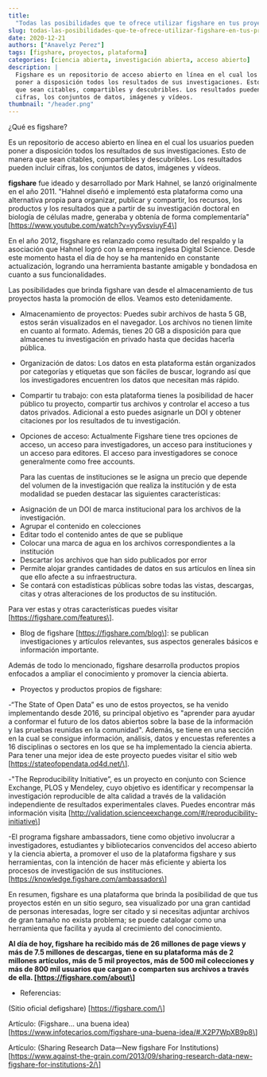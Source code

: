 ```yaml
---
title:
  "Todas las posibilidades que te ofrece utilizar figshare en tus proyectos"
slug: todas-las-posibilidades-que-te-ofrece-utilizar-figshare-en-tus-proyectos
date: 2020-12-21
authors: ["Anavelyz Perez"]
tags: [figshare, proyectos, plataforma]
categories: [ciencia abierta, investigación abierta, acceso abierto]
description: |
  Figshare es un repositorio de acceso abierto en línea en el cual los usuarios pueden
  poner a disposición todos los resultados de sus investigaciones. Esto de manera
  que sean citables, compartibles y descubribles. Los resultados pueden incluir
  cifras, los conjuntos de datos, imágenes y vídeos.
thumbnail: "/header.png"
---
```


<!-- # Todas las posibilidades que te ofrece utilizar figshare en tus proyectos -->

¿Qué es figshare?

Es un repositorio de acceso abierto en línea en el cual los usuarios pueden
poner a disposición todos los resultados de sus investigaciones. Esto de manera
que sean citables, compartibles y descubribles. Los resultados pueden incluir
cifras, los conjuntos de datos, imágenes y vídeos.

<!-- TEASER_END -->

**figshare** fue ideado y desarrollado por Mark Hahnel, se lanzó originalmente
en el año 2011. "Hahnel diseñó e implementó esta plataforma como una alternativa
propia para organizar, publicar y compartir, los recursos, los productos y los
resultados que a partir de su investigación doctoral en biología de células
madre, generaba y obtenía de forma complementaría"
\[https://www.youtube.com/watch?v=yy5vsviuyF4\]

En el año 2012, fisgshare es relanzado como resultado del respaldo y la
asociación que Hahnel logró con la empresa inglesa Digital Science. Desde este
momento hasta el día de hoy se ha mantenido en constante actualización, logrando
una herramienta bastante amigable y bondadosa en cuanto a sus funcionalidades.

Las posibilidades que brinda figshare van desde el almacenamiento de tus
proyectos hasta la promoción de ellos. Veamos esto detenidamente.

- Almacenamiento de proyectos: Puedes subir archivos de hasta 5 GB, estos serán
  visualizados en el navegador. Los archivos no tienen límite en cuanto al
  formato. Además, tienes 20 GB a disposición para que almacenes tu
  investigación en privado hasta que decidas hacerla pública.

- Organización de datos: Los datos en esta plataforma están organizados por
  categorías y etiquetas que son fáciles de buscar, logrando así que los
  investigadores encuentren los datos que necesitan más rápido.

- Compartir tu trabajo: con esta plataforma tienes la posibilidad de hacer
  público tu proyecto, compartir tus archivos y controlar el acceso a tus datos
  privados. Adicional a esto puedes asignarle un DOI y obtener citaciones por
  los resultados de tu investigación.

- Opciones de acceso: Actualmente Figshare tiene tres opciones de acceso, un
  acceso para investigadores, un acceso para instituciones y un acceso para
  editores. El acceso para investigadores se conoce generalmente como free
  accounts.

  Para las cuentas de instituciones se le asigna un precio que depende del
  volumen de la investigación que realiza la institución y de esta modalidad se
  pueden destacar las siguientes características:

* Asignación de un DOI de marca institucional para los archivos de la
  investigación.
* Agrupar el contenido en colecciones
* Editar todo el contenido antes de que se publique
* Colocar una marca de agua en los archivos correspondientes a la institución
* Descartar los archivos que han sido publicados por error
* Permite alojar grandes cantidades de datos en sus artículos en línea sin que
  ello afecte a su infraestructura.
* Se contará con estadísticas públicas sobre todas las vistas, descargas, citas
  y otras alteraciones de los productos de su institución.

Para ver estas y otras características puedes visitar
\[https://figshare.com/features\].

- Blog de figshare \[https://figshare.com/blog\]: se publican investigaciones y
  artículos relevantes, sus aspectos generales básicos e información importante.

Además de todo lo mencionado, figshare desarrolla productos propios enfocados a
ampliar el conocimiento y promover la ciencia abierta.

- Proyectos y productos propios de figshare:

-“The State of Open Data” es uno de estos proyectos, se ha venido implementando
desde 2016, su principal objetivo es "aprender para ayudar a conformar el futuro
de los datos abiertos sobre la base de la información y las pruebas reunidas en
la comunidad". Además, se tiene en una sección en la cual se consigue
información, análisis, datos y encuestas referentes a 16 disciplinas o sectores
en los que se ha implementado la ciencia abierta. Para tener una mejor idea de
este proyecto puedes visitar el sitio web \[https://stateofopendata.od4d.net/\].

-"The Reproducibility Initiative”, es un proyecto en conjunto con Science
Exchange, PLOS y Mendeley, cuyo objetivo es identificar y recompensar la
investigación reproducible de alta calidad a través de la validación
independiente de resultados experimentales claves. Puedes encontrar más
información visita
\[http://validation.scienceexchange.com/#/reproducibility-initiative\]

-El programa figshare ambassadors, tiene como objetivo involucrar a
investigadores, estudiantes y bibliotecarios convencidos del acceso abierto y la
ciencia abierta, a promover el uso de la plataforma figshare y sus herramientas,
con la intención de hacer más eficiente y abierta los procesos de investigación
de sus instituciones. \[https://knowledge.figshare.com/ambassadors\]

En resumen, figshare es una plataforma que brinda la posibilidad de que tus
proyectos estén en un sitio seguro, sea visualizado por una gran cantidad de
personas interesadas, logre ser citado y si necesitas adjuntar archivos de gran
tamaño no exista problema; se puede catalogar como una herramienta que facilita
y ayuda al crecimiento del conocimiento.

**Al día de hoy, figshare ha recibido más de 26 millones de page views y más de
7.5 millones de descargas, tiene en su plataforma más de 2 millones artículos,
más de 5 mil proyectos, más de 500 mil colecciones y más de 800 mil usuarios que
cargan o comparten sus archivos a través de ella.
\[https://figshare.com/about\]**

- Referencias:

(Sitio oficial defigshare) \[https://figshare.com/\]

Artículo: (Figshare… una buena idea)
\[https://www.infotecarios.com/figshare-una-buena-idea/#.X2P7WpXB9p8\]

Artículo: (Sharing Research Data—New figshare For
Institutions)\[https://www.against-the-grain.com/2013/09/sharing-research-data-new-figshare-for-institutions-2/\]
